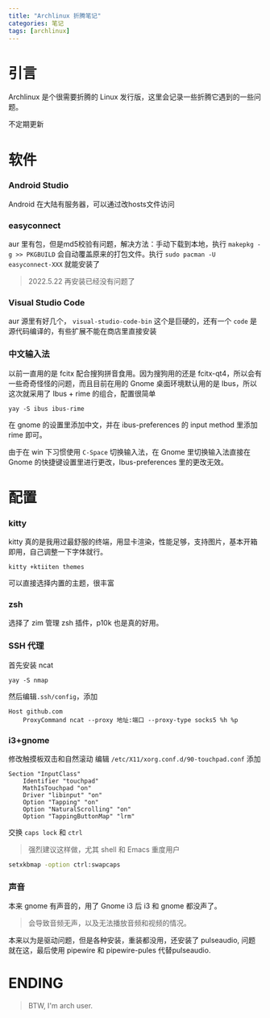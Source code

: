 ```yaml
---
title: "Archlinux 折腾笔记"
categories: 笔记
tags: [archlinux]
---
```


# 引言

Archlinux 是个很需要折腾的 Linux 发行版，这里会记录一些折腾它遇到的一些问题。

不定期更新

# 软件

### Android Studio

Android 在大陆有服务器，可以通过改hosts文件访问

### easyconnect

aur 里有包，但是md5校验有问题，解决方法：手动下载到本地，执行 `makepkg -g >> PKGBUILD` 会自动覆盖原来的打包文件。执行
`sudo pacman -U easyconnect-XXX` 就能安装了

> 2022.5.22 再安装已经没有问题了

### Visual Studio Code

aur 源里有好几个， `visual-studio-code-bin` 这个是巨硬的，还有一个 `code` 是源代码编译的，有些扩展不能在商店里直接安装

### 中文输入法

以前一直用的是 fcitx 配合搜狗拼音食用。因为搜狗用的还是 fcitx-qt4，所以会有一些奇奇怪怪的问题，而且目前在用的 Gnome 桌面环境默认用的是 Ibus，所以这次就采用了 Ibus + rime 的组合，配置很简单

```shell
yay -S ibus ibus-rime
```

在 gnome 的设置里添加中文，并在 ibus-preferences 的 input method 里添加 rime 即可。

由于在 win 下习惯使用 `C-Space` 切换输入法，在 Gnome 里切换输入法直接在 Gnome 的快捷键设置里进行更改，Ibus-preferences 里的更改无效。



# 配置

### kitty

kitty 真的是我用过最舒服的终端，用显卡渲染，性能足够，支持图片，基本开箱即用，自己调整一下字体就行。

```shell
kitty +ktiiten themes
```

可以直接选择内置的主题，很丰富

### zsh

选择了 zim 管理 zsh 插件，p10k 也是真的好用。

### SSH 代理

首先安装 ncat

```shell
yay -S nmap
```

然后编辑`.ssh/config`，添加

```shell
Host github.com
    ProxyCommand ncat --proxy 地址:端口 --proxy-type socks5 %h %p
```

### i3+gnome

修改触摸板双击和自然滚动
编辑 `/etc/X11/xorg.conf.d/90-touchpad.conf`
添加

```shell
Section "InputClass"
	Identifier "touchpad"
	MathIsTouchpad "on"
	Driver "libinput" "on"
	Option "Tapping" "on"
	Option "NaturalScrolling" "on"
	Option "TappingButtonMap" "lrm"
```

交换 `caps lock` 和 `ctrl`
> 强烈建议这样做，尤其 shell 和 Emacs 重度用户

```sh
setxkbmap -option ctrl:swapcaps
```

### 声音

本来 gnome 有声音的，用了 Gnome i3 后 i3 和 gnome 都没声了。

> 会导致音频无声，以及无法播放音频和视频的情况。

本来以为是驱动问题，但是各种安装，重装都没用，还安装了 pulseaudio, 问题就在这，最后使用 pipewire 和 pipewire-pules 代替pulseaudio.


# ENDING

> BTW, I'm arch user.

[^1]:[Raspberry Pi 3](https://archlinuxarm.org/platforms/armv8/broadcom/raspberry-pi-3)
[^2]:[在树莓派3 中安装 Arch Linux](https://immwind.com/raspberry-pi-install-arch-linux/)
[^3]:[树莓派安装Arch Linux 教程（一）安装Arch](https://qsctech-sange.github.io/arch-on-Raspberrypi.html#%E6%89%80%E9%9C%80%E5%B7%A5%E5%85%B7)